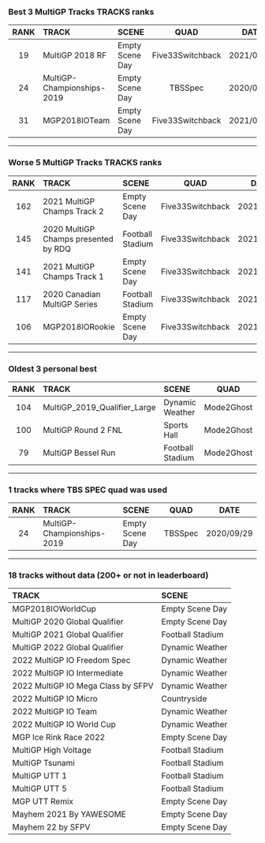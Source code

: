 ### Best 3 MultiGP Tracks TRACKS ranks
|RANK|TRACK|SCENE|QUAD|DATE|
|:---:|:---|:---|:---:|:---:|
|19|MultiGP 2018 RF|Empty Scene Day|Five33Switchback|2021/06/21|
|24|MultiGP-Championships-2019|Empty Scene Day|TBSSpec|2020/09/29|
|31|MGP2018IOTeam|Empty Scene Day|Five33Switchback|2021/06/12|
---
### Worse 5 MultiGP Tracks TRACKS ranks
|RANK|TRACK|SCENE|QUAD|DATE|
|:---:|:---|:---|:---:|:---:|
|162|2021 MultiGP Champs Track 2|Empty Scene Day|Five33Switchback|2021/10/23|
|145|2020 MultiGP Champs presented by RDQ|Football Stadium|Five33Switchback|2021/06/02|
|141|2021 MultiGP Champs Track 1|Empty Scene Day|Five33Switchback|2021/12/12|
|117|2020 Canadian MultiGP Series|Football Stadium|Five33Switchback|2021/06/01|
|106|MGP2018IORookie|Empty Scene Day|Five33Switchback|2021/06/12|
---
### Oldest 3 personal best
|RANK|TRACK|SCENE|QUAD|DATE|
|:---:|:---|:---|:---:|:---:|
|104|MultiGP_2019_Qualifier_Large|Dynamic Weather|Mode2Ghost|2020/08/05|
|100|MultiGP Round 2 FNL|Sports Hall|Mode2Ghost|2020/08/13|
|79|MultiGP Bessel Run|Football Stadium|Mode2Ghost|2020/08/14|
---
### 1 tracks where TBS SPEC quad was used
|RANK|TRACK|SCENE|QUAD|DATE|
|:---:|:---|:---|:---:|:---:|
|24|MultiGP-Championships-2019|Empty Scene Day|TBSSpec|2020/09/29|
---
### 18 tracks without data (200+ or not in leaderboard)
|TRACK|SCENE|
|:---|:---|
|MGP2018IOWorldCup|Empty Scene Day|
|MultiGP 2020 Global Qualifier|Empty Scene Day|
|MultiGP 2021 Global Qualifier|Football Stadium|
|MultiGP 2022 Global Qualifier|Dynamic Weather|
|2022 MultiGP IO Freedom Spec|Dynamic Weather|
|2022 MultiGP IO Intermediate|Dynamic Weather|
|2022 MultiGP IO Mega Class by SFPV|Dynamic Weather|
|2022 MultiGP IO Micro|Countryside|
|2022 MultiGP IO Team|Dynamic Weather|
|2022 MultiGP IO World Cup|Dynamic Weather|
|MGP Ice Rink Race 2022|Empty Scene Day|
|MultiGP High Voltage|Football Stadium|
|MultiGP Tsunami|Football Stadium|
|MultiGP UTT 1|Football Stadium|
|MultiGP UTT 5|Football Stadium|
|MGP UTT Remix|Empty Scene Day|
|Mayhem 2021 By YAWESOME|Empty Scene Day|
|Mayhem 22 by SFPV|Empty Scene Day|
